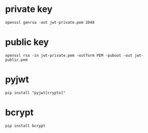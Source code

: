 # private key

```
openssl genrsa -out jwt-private.pem 2048
```

# public key
```
openssl rsa -in jwt-private.pem -outform PEM -pubout -out jwt-public.pem
```

# pyjwt
```
pip install "pyjwt[crypto]"
```

# bcrypt
```
pip install bcrypt
```